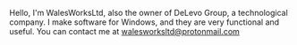 Hello, I'm WalesWorksLtd, also the owner of DeLevo Group, a technological company.
I make software for Windows, and they are very functional and useful.
You can contact me at walesworksltd@protonmail.com

<!--
**walesworksltd/walesworksltd** is a ✨ _special_ ✨ repository because its `README.md` (this file) appears on your GitHub profile.

Here are some ideas to get you started:

- 🔭 I’m currently working on ...
- 🌱 I’m currently learning ...
- 👯 I’m looking to collaborate on ...
- 🤔 I’m looking for help with ...
- 💬 Ask me about ...
- 📫 How to reach me: ...
- 😄 Pronouns: ...
- ⚡ Fun fact: ...
-->
